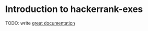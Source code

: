 # Introduction to hackerrank-exes

TODO: write [great documentation](http://jacobian.org/writing/what-to-write/)
